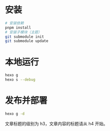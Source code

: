 # 安装
```zsh
# 安装依赖
pnpm install
# 安装子模块（主题）
git submodule init
git submodule update
```

# 本地运行
```zsh
hexo g
hexo s --debug
```

# 发布并部署 
```zsh
hexo g -d
```

文章标题的级别为 h3，文章内容的标题请从 h4 开始。